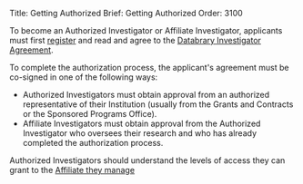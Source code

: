 Title: Getting Authorized
Brief: Getting Authorized
Order: 3100

To become an Authorized Investigator or Affiliate Investigator, applicants must first [register](http://databrary.org/register) and read and agree to the [Databrary Investigator Agreement](|filename|../policies/investigator-agreement.mdi).

To complete the authorization process, the applicant's agreement must be co-signed in one of the following ways:

- Authorized Investigators must obtain approval from an authorized representative of their Institution (usually from the Grants and Contracts or the Sponsored Programs Office).
- Affiliate Investigators must obtain approval from the Authorized Investigator who oversees their research and who has already completed the authorization process.

Authorized Investigators should understand the levels of access they can grant to the [Affiliate they manage](|filename|getting-authorized/affilates.md)